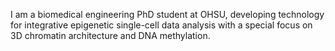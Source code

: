 I am a biomedical engineering PhD student at OHSU, developing technology for integrative epigenetic single-cell data analysis with a special focus on 3D chromatin architecture and DNA methylation.

